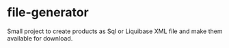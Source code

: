# file-generator
Small project to create products as Sql or Liquibase XML file and make them available for download.
